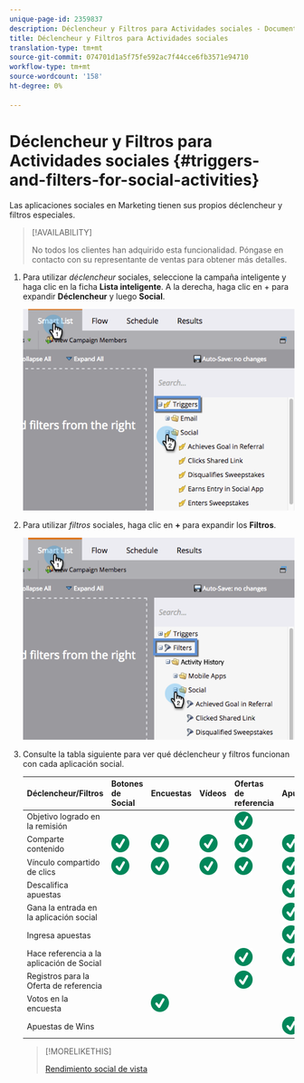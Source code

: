 ```yaml
---
unique-page-id: 2359837
description: Déclencheur y Filtros para Actividades sociales - Documentos de marketing - Documentación del producto
title: Déclencheur y Filtros para Actividades sociales
translation-type: tm+mt
source-git-commit: 074701d1a5f75fe592ac7f44cce6fb3571e94710
workflow-type: tm+mt
source-wordcount: '158'
ht-degree: 0%

---
```



# Déclencheur y Filtros para Actividades sociales {#triggers-and-filters-for-social-activities}

Las aplicaciones sociales en Marketing tienen sus propios déclencheur y filtros especiales.

>[!AVAILABILITY]
>
>No todos los clientes han adquirido esta funcionalidad. Póngase en contacto con su representante de ventas para obtener más detalles.

1. Para utilizar _déclencheur_ sociales, seleccione la campaña inteligente y haga clic en la ficha **Lista inteligente**. A la derecha, haga clic en + para expandir **Déclencheur** y luego **Social**.

   ![](assets/image2015-4-23-11-22-39.png)

1. Para utilizar _filtros_ sociales, haga clic en **+** para expandir los **Filtros**.

   ![](assets/two-282-29.png)

1. Consulte la tabla siguiente para ver qué déclencheur y filtros funcionan con cada aplicación social.

   | Déclencheur/Filtros | Botones de Social | Encuestas | Vídeos | Ofertas de referencia | Apuestas |
   |---|---|---|---|---|---|
   | Objetivo logrado en la remisión |  |  |  | ![(visto)](assets/check.svg) |  |
   | Comparte contenido | ![(visto)](assets/check.svg) | ![(visto)](assets/check.svg) | ![(visto)](assets/check.svg) | ![(visto)](assets/check.svg) | ![(visto)](assets/check.svg) |
   | Vínculo compartido de clics | ![(visto)](assets/check.svg) | ![(visto)](assets/check.svg) | ![(visto)](assets/check.svg) | ![(visto)](assets/check.svg) | ![(visto)](assets/check.svg) |
   | Descalifica apuestas |  |  |  |  | ![(visto)](assets/check.svg) |
   | Gana la entrada en la aplicación social |  |  |  |  | ![(visto)](assets/check.svg) |
   | Ingresa apuestas |  |  |  |  | ![(visto)](assets/check.svg) |
   | Hace referencia a la aplicación de Social |  |  |  | ![(visto)](assets/check.svg) | ![(visto)](assets/check.svg) |
   | Registros para la Oferta de referencia |  |  |  | ![(visto)](assets/check.svg) |  |
   | Votos en la encuesta |  | ![(visto)](assets/check.svg) |  |  |  |
   | Apuestas de Wins |  |  |  |  | ![(visto)](assets/check.svg) |

   >[!MORELIKETHIS]
   >
   >[Rendimiento social de vista](/help/marketo/product-docs/demand-generation/social/social-functions/view-social-performance.md)
